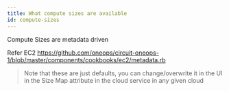 ```yaml
---
title: What compute sizes are available
id: compute-sizes
---
```

Compute Sizes are metadata driven

Refer EC2   https://github.com/oneops/circuit-oneops-1/blob/master/components/cookbooks/ec2/metadata.rb

>Note that these are just defaults, you can change/overwrite it in the UI in the
Size Map attribute in the cloud service in any given cloud
